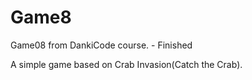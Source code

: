 # Game8
Game08 from DankiCode course. - Finished

A simple game based on Crab Invasion(Catch the Crab).
